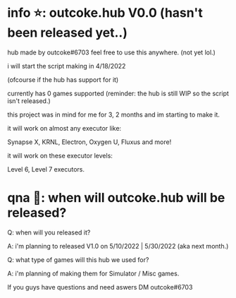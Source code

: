 # info ⭐: outcoke.hub V0.0 (hasn't been released yet..)
hub made by outcoke#6703 feel free to use this anywhere. (not yet lol.)

i will start the script making in 4/18/2022

(ofcourse if the hub has support for it)

currently has 0 games supported (reminder: the hub is still WIP so the script isn't released.)

this project was in mind for me for 3, 2 months and im starting to make it.



it will work on almost any executor like:

Synapse X, KRNL, Electron, Oxygen U, Fluxus and more!

it will work on these executor levels:

Level 6, Level 7 executors.


# qna 💬: when will outcoke.hub will be released?
Q: when will you released it?

A: i'm planning to released V1.0 on 5/10/2022 | 5/30/2022 (aka next month.)

Q: what type of games will this hub we used for?

A: i'm planning of making them for Simulator / Misc games.


If you guys have questions and need aswers DM outcoke#6703
